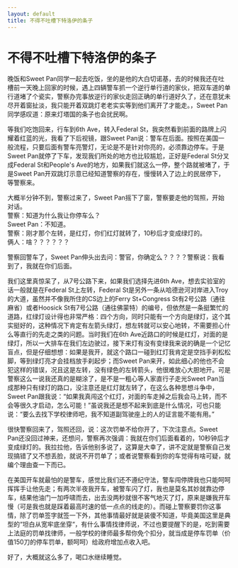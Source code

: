```yaml
---
layout: default
title: 不得不吐槽下特洛伊的条子
---
```

# 不得不吐槽下特洛伊的条子
晚饭和Sweet Pan同学一起去吃饭，坐的是他的大白切诺基，去的时候我还在吐槽前一天晚上回家的时候，遇上四辆警车抓一个逆行单行道的家伙，把双车道的单行道堵了个瓷实，警察办完事放逆行的家伙走回正确的单行道好久了，还在意犹未尽开着窗扯淡，我只能开着双跳灯老老实实等到他们离开了才能走。，Sweet Pan同学感叹道：原来灯塔国的条子也会扰民啊。

等我们吃饱回来，行车到6th Ave，转入Federal St，我突然看到前面的路牌上闪耀着红蓝的光，我看了下后视镜，跟Sweet Pan说：警车在后面。按照在美国一般流程，只要后面有警车亮警灯，无论是不是针对你亮的，必须靠边停车。于是Sweet Pan就停了下车，发现我们所处的地方也比较尴尬，正好是Federal St分叉成Federal St和People's Ave的地方，如果我们就这么一停，整个路就被堵了，于是Sweet Pan开双跳灯示意已经知道警察的存在，慢慢转入了边上的民居停下，等警察来。

大概半分钟不到，警察过来了，Sweet Pan摇下了窗，警察要走他的驾照，开始对话。<br/>
警察：知道为什么我让你停车么？<br/>
Sweet Pan：不知道。<br/>
警察：刚才那个左转，是红灯，你们红灯就转了，10秒后才变成绿灯的。<br/>
俩人：啥？？？？？？<br/>

警察回警车了，Sweet Pan伸头出去问：警官，你确定么？？？？警察说：我看到了，我就在你们后面。

我们这里真惊呆了，从7号公路下来，如果我们选择先进6th Ave，想去实验室的话一般就是在Federal St上左转，Federal St是另外一条从哈德逊河对岸进入Troy的大道，虽然并不像我所住的CS边上的Ferry St+Congress St有2号公路（通往麻省）或者Hoosick St有7号公路（通往佛蒙特）的编号，但依然是一条挺繁忙的道路，红绿灯设计得也非常严格：四个方向，同时只能有一个方向是绿灯，这个其实挺好的，这种情况下肯定有左箭头绿灯，想左转就可以安心地转，不需要担心什么等直行的先走之类的问题。当时我们在6th Ave近路口的时候是红灯，对面的是绿灯，所以一大排车在我们左边驶过，接下来灯有没有变绿我来说的确是一个记忆盲点，但是仔细想想：如果是我开，就这个路口一碰到红灯我肯定是空挡手刹松松脚，等到绿灯亮才会挂档放手刹起步；而Sweet Pan来开，如此细心的他也不会犯这样的错误，况且这是左转，没有绿色的左转箭头，他很难放心大胆地开。可是警察这么一说我还真的是糊涂了，是不是一粗心等人家直行子走光Sweet Pan当成那种只有绿灯的路口，没注意还是红灯就左转了，在这么各种思想斗争中，Sweet Pan跟我说：“如果我真闯这个红灯，对面的车走掉之后我会马上转，而不会等很久才启动，怎么可能！”虽说我还是想不起来到底是什么情况，可也只能说：“要么去找下学校律师吧，我不知道副驾驶座上的人的证言能不能有用。”

很快警察回来了，驾照还回，说：这次罚单不给你开了，下次注意点。Sweet Pan还没回过神来，还想问，警察再次强调：我就在你们后面看着的，10秒钟后才变成绿灯的。我拉拉他，告诉他别多说了，这算是大幸了，讲不定就是警察自己发现搞错了又不想丢脸，就说不开罚单了；或者说警察看到你的车觉得有啥可疑，就编个理由查一下而已。

在美国开车就最怕的是警车，感觉比我们还不遵纪守法，警车闯停牌我也只能呵呵挥挥手让他先走；有两次半夜我开车，被警车闪了灯，我也是莫名其妙就靠边停车，结果他油门一加呼啸而去，出去没两秒就很不客气地灭了灯，原来是嫌我开车慢（可是我也就是踩着最高时速的低一点点的线走的）。而碰上警察要罚你这事情，除了罚单签字就签一下外，其他事情最好就是装傻不知道，毕竟美国这里是典型的“坦白从宽牢底坐穿“，有什么事情找律师说，不过也要提醒下的是，吃到需要上法庭的罚单找律师，一般学校的律师最多帮你免个扣分，就当成是停车罚单（价值150刀的停车罚单，额呵呵）给政府增加点收入吧。

好了，大概就这么多了，喝口水继续睡觉。